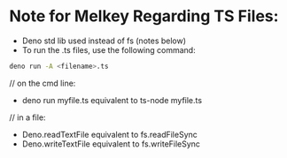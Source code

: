 # Note for Melkey Regarding TS Files:

- Deno std lib used instead of fs (notes below)
- To run the .ts files, use the following command:

```bash
deno run -A <filename>.ts
```

// on the cmd line:

- deno run myfile.ts equivalent to ts-node myfile.ts

// in a file:

- Deno.readTextFile equivalent to fs.readFileSync
- Deno.writeTextFile equivalent to fs.writeFileSync

